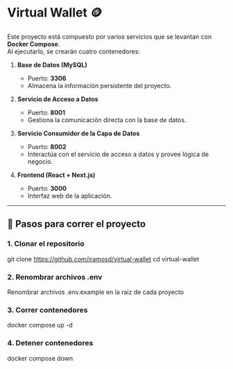 # Virtual Wallet 🪙

Este proyecto está compuesto por varios servicios que se levantan con **Docker Compose**.  
Al ejecutarlo, se crearán cuatro contenedores:  

1. **Base de Datos (MySQL)**  
   - Puerto: **3306**  
   - Almacena la información persistente del proyecto.  

2. **Servicio de Acceso a Datos**  
   - Puerto: **8001**  
   - Gestiona la comunicación directa con la base de datos.  

3. **Servicio Consumidor de la Capa de Datos**  
   - Puerto: **8002**  
   - Interactúa con el servicio de acceso a datos y provee lógica de negocio.  

4. **Frontend (React + Next.js)**  
   - Puerto: **3000**  
   - Interfaz web de la aplicación.  

---

## 🚀 Pasos para correr el proyecto

### 1. Clonar el repositorio
git clone https://github.com/iramosd/virtual-wallet
cd virtual-wallet

### 2. Renombrar archivos .env
Renombrar archivos .env.example en la raiz de cada proyecto

### 3. Correr contenedores
docker compose up -d

### 4. Detener contenedores
docker compose down

